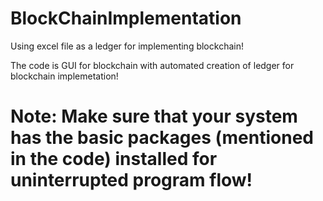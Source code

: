 # BlockChainImplementation
Using excel file as a ledger for implementing blockchain!

The code is GUI for blockchain with automated creation of ledger for blockchain implemetation!

# Note: Make sure that your system has the basic packages (mentioned in the code) installed for uninterrupted program flow!

